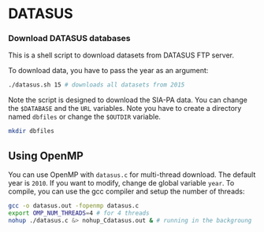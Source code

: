 # DATASUS

### Download DATASUS databases

This is a shell script to download datasets from DATASUS FTP server.

To download data, you have to pass the year as an argument:


```bash
./datasus.sh 15 # downloads all datasets from 2015
```

Note the script is designed to download the SIA-PA data. You can change the `$DATABASE` and the `URL` variables. Note you have to create a directory named `dbfiles` or change the `$OUTDIR` variable.

```bash
mkdir dbfiles
```

## Using OpenMP

You can use OpenMP with `datasus.c` for multi-thread download. The default year is `2010`. If you want to modify, change de global variable `year`. To compile, you can use the gcc compiler and setup the number of threads:

```bash
gcc -o datasus.out -fopenmp datasus.c
export OMP_NUM_THREADS=4 # for 4 threads
nohup ./datasus.c &> nohup_Cdatasus.out & # running in the backgroung
```
